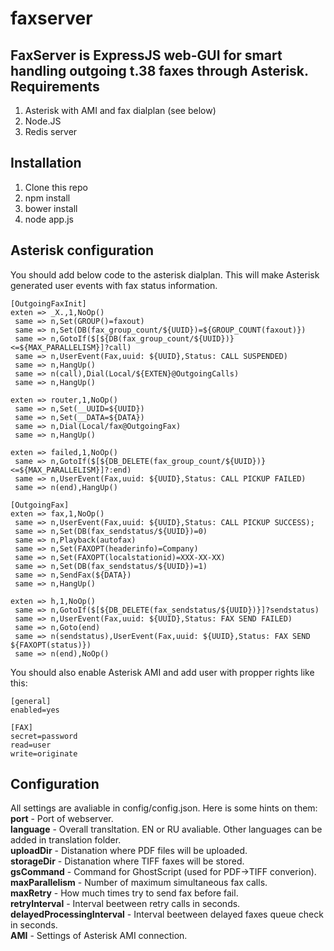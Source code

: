 faxserver
=========
FaxServer is ExpressJS web-GUI for smart handling outgoing t.38 faxes through Asterisk.
Requirements
------------
1. Asterisk with AMI and fax dialplan (see below)
2. Node.JS
3. Redis server

Installation
------------
1. Clone this repo
2. npm install
3. bower install
4. node app.js

Asterisk configuration
-----------------
You should add below code to the asterisk dialplan. This will make Asterisk generated user events with fax status information.
```
[OutgoingFaxInit]
exten => _X.,1,NoOp()
 same => n,Set(GROUP()=faxout)
 same => n,Set(DB(fax_group_count/${UUID})=${GROUP_COUNT(faxout)})
 same => n,GotoIf($[${DB(fax_group_count/${UUID})}<=${MAX_PARALLELISM}]?call)
 same => n,UserEvent(Fax,uuid: ${UUID},Status: CALL SUSPENDED)
 same => n,HangUp()
 same => n(call),Dial(Local/${EXTEN}@OutgoingCalls)
 same => n,HangUp()

exten => router,1,NoOp()
 same => n,Set(__UUID=${UUID})
 same => n,Set(__DATA=${DATA})
 same => n,Dial(Local/fax@OutgoingFax)
 same => n,HangUp()

exten => failed,1,NoOp()
 same => n,GotoIf($[${DB_DELETE(fax_group_count/${UUID})}<=${MAX_PARALLELISM}]?:end)
 same => n,UserEvent(Fax,uuid: ${UUID},Status: CALL PICKUP FAILED)
 same => n(end),HangUp()

[OutgoingFax]
exten => fax,1,NoOp()
 same => n,UserEvent(Fax,uuid: ${UUID},Status: CALL PICKUP SUCCESS);
 same => n,Set(DB(fax_sendstatus/${UUID})=0)
 same => n,Playback(autofax)
 same => n,Set(FAXOPT(headerinfo)=Company)
 same => n,Set(FAXOPT(localstationid)=XXX-XX-XX)
 same => n,Set(DB(fax_sendstatus/${UUID})=1)
 same => n,SendFax(${DATA})
 same => n,HangUp()

exten => h,1,NoOp()
 same => n,GotoIf($[${DB_DELETE(fax_sendstatus/${UUID})}]?sendstatus)
 same => n,UserEvent(Fax,uuid: ${UUID},Status: FAX SEND FAILED)
 same => n,Goto(end)
 same => n(sendstatus),UserEvent(Fax,uuid: ${UUID},Status: FAX SEND ${FAXOPT(status)})
 same => n(end),NoOp()
```
You should also enable Asterisk AMI and add user with propper rights like this:
```
[general]
enabled=yes

[FAX]
secret=password
read=user
write=originate
```

Configuration
-------------
All settings are avaliable in config/config.json. Here is some hints on them:  
__port__ - Port of webserver.  
__language__ - Overall transltation. EN or RU avaliable. Other languages can be added in translation folder.  
__uploadDir__ - Distanation where PDF files will be uploaded.  
__storageDir__ - Distanation where TIFF faxes will be stored.  
__gsCommand__ - Command for GhostScript (used for PDF->TIFF converion).  
__maxParallelism__ - Number of maximum simultaneous fax calls.  
__maxRetry__ - How much times try to send fax before fail.  
__retryInterval__ - Interval beetween retry calls in seconds.  
__delayedProcessingInterval__ - Interval beetween delayed faxes queue check in seconds.  
__AMI__ - Settings of Asterisk AMI connection.  
